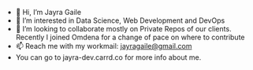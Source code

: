 - 👋 Hi, I’m Jayra Gaile
- 👀 I’m interested in Data Science, Web Development and DevOps
- 💞️ I’m looking to collaborate mostly on Private Repos of our clients. Recently I joined Omdena for a change of pace on where to contribute
- 📫 Reach me with my workmail: jayragaile@gmail.com
- You can go to jayra-dev.carrd.co for more info about me.

<!---
spitzc32/spitzc32 is a ✨ special ✨ repository because its `README.md` (this file) appears on your GitHub profile.
You can click the Preview link to take a look at your changes.
--->
